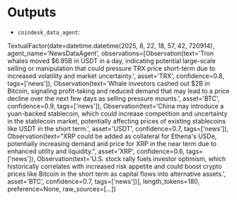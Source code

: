 # Outputs
- ```coindesk_data_agent```:

TextualFactor(date=datetime.datetime(2025, 8, 22, 18, 57, 42, 720914), agent_name='NewsDataAgent', observations=[Observation(text='Tron whales moved $6.95B in USDT in a day, indicating potential large-scale selling or manipulation that could pressure TRX price short-term due to increased volatility and market uncertainty.', asset='TRX', confidence=0.8, tags=['news']), Observation(text='Whale investors cashed out $2B in Bitcoin, signaling profit-taking and reduced demand that may lead to a price decline over the next few days as selling pressure mounts.', asset='BTC', confidence=0.9, tags=['news']), Observation(text='China may introduce a yuan-backed stablecoin, which could increase competition and uncertainty in the stablecoin market, potentially affecting prices of existing stablecoins like USDT in the short term.', asset='USDT', confidence=0.7, tags=['news']), Observation(text="XRP could be added as collateral for Ethena's USDe, potentially increasing demand and price for XRP in the near term due to enhanced utility and liquidity.", asset='XRP', confidence=0.6, tags=['news']), Observation(text='U.S. stock rally fuels investor optimism, which historically correlates with increased risk appetite and could boost crypto prices like Bitcoin in the short term as capital flows into alternative assets.', asset='BTC', confidence=0.7, tags=['news'])], length_tokens=180, preference=None, raw_sources=[...])
